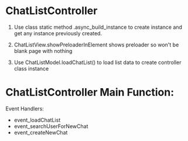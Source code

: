 # ChatListController

1. Use class static method .async_build_instance to create instance and get any instance previously created.

2. ChatListView.showPreloaderInElement shows preloader so won't be blank page with nothing

3. Use ChatListModel.loadChatList() to load list data to create controller class instance

# ChatListController Main Function:
Event Handlers:
  - event_loadChatList
  - event_searchUserForNewChat
  - event_createNewChat